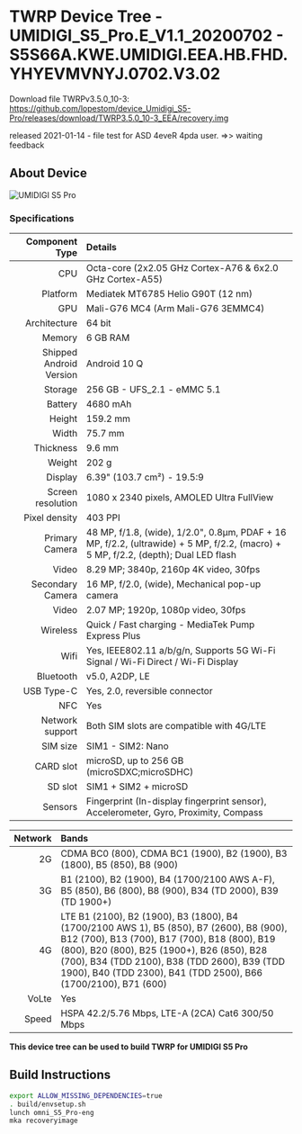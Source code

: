 # TWRP Device Tree -  UMIDIGI_S5_Pro.E_V1.1_20200702 - S5S66A.KWE.UMIDIGI.EEA.HB.FHD.YHYEVMVNYJ.0702.V3.02

Download file TWRPv3.5.0_10-3: https://github.com/lopestom/device_Umidigi_S5-Pro/releases/download/TWRP3.5.0_10-3_EEA/recovery.img

released 2021-01-14 - file test for ASD 4eveR 4pda user. =>> waiting feedback

## About Device
![UMIDIGI S5 Pro](https://cdn-files.kimovil.com/default/0004/52/thumb_351308_default_big.jpeg)

### Specifications

Component Type | Details
-------:|:-------------------------
CPU     | Octa-core (2x2.05 GHz Cortex-A76 & 6x2.0 GHz Cortex-A55)
Platform | Mediatek MT6785 Helio G90T (12 nm)
GPU     | Mali-G76 MC4 (Arm Mali-G76 3EMMC4)
Architecture | 64 bit
Memory  | 6 GB RAM
Shipped Android Version | 	Android 10 Q
Storage | 256 GB - UFS_2.1 - eMMC 5.1
Battery | 4680 mAh |  9V-2A
Height | 159.2 mm
Width | 75.7 mm
Thickness | 9.6 mm
Weight | 202 g
Display | 6.39" (103.7 cm²) - 19.5:9
Screen resolution | 1080 x 2340 pixels, AMOLED Ultra FullView
Pixel density | 403 PPI
Primary Camera |48 MP, f/1.8, (wide), 1/2.0", 0.8µm, PDAF + 16 MP, f/2.2, (ultrawide) + 5 MP, f/2.2, (macro) + 5 MP, f/2.2, (depth); Dual LED flash
Video | 8.29 MP; 3840p, 2160p 4K video, 30fps
Secondary Camera | 16 MP, f/2.0, (wide), Mechanical pop-up camera
Video | 2.07 MP; 1920p, 1080p video, 30fps
Wireless | Quick / Fast charging - MediaTek Pump Express Plus
Wifi | Yes, IEEE802.11 a/b/g/n, Supports 5G Wi-Fi Signal / Wi-Fi Direct / Wi-Fi Display
Bluetooth | v5.0, A2DP, LE
USB Type-C | Yes, 2.0, reversible connector
NFC | Yes
Network support | Both SIM slots are compatible with 4G/LTE
SIM size | SIM1 - SIM2: Nano
CARD slot |	microSD, up to 256 GB (microSDXC;microSDHC)
SD slot |	SIM1 + SIM2 + microSD
Sensors | Fingerprint (In-display fingerprint sensor), Accelerometer, Gyro, Proximity, Compass

Network | Bands
-------:|:-------------------------
2G | CDMA BC0 (800), CDMA BC1 (1900), B2 (1900), B3 (1800), B5 (850), B8 (900)
3G | B1 (2100), B2 (1900), B4 (1700/2100 AWS A-F), B5 (850), B6 (800), B8 (900), B34 (TD 2000), B39 (TD 1900+)
4G | LTE B1 (2100), B2 (1900), B3 (1800), B4 (1700/2100 AWS 1), B5 (850), B7 (2600), B8 (900), B12 (700), B13 (700), B17 (700), B18 (800), B19 (800), B20 (800), B25 (1900+), B26 (850), B28 (700), B34 (TDD 2100), B38 (TDD 2600), B39 (TDD 1900), B40 (TDD 2300), B41 (TDD 2500), B66 (1700/2100), B71 (600)
VoLte | Yes
Speed | HSPA 42.2/5.76 Mbps, LTE-A (2CA) Cat6 300/50 Mbps

**This device tree can be used to build TWRP for UMIDIGI S5 Pro**


## Build Instructions
```sh
export ALLOW_MISSING_DEPENDENCIES=true
. build/envsetup.sh
lunch omni_S5_Pro-eng
mka recoveryimage
```

